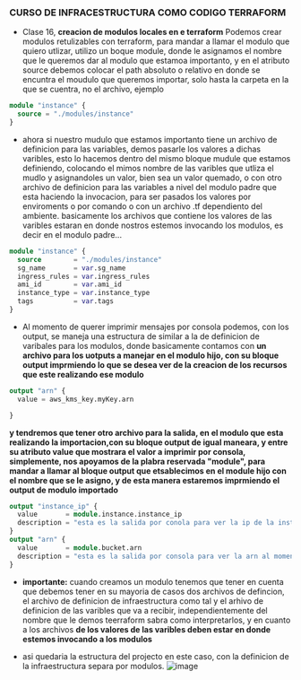 ### CURSO DE INFRACESTRUCTURA COMO CODIGO TERRAFORM

* Clase 16, **creacion de modulos locales en e terraform**
Podemos crear modulos retulizables con terraform, para mandar a llamar el modulo que quiero utlizar, utilizo un boque module, donde le asignamos el nombre que le queremos dar al modulo que estamoa importanto, y en el atributo source debemos colocar el path absoluto o relativo en donde se encuntra el moudulo que queremos importar, solo hasta la carpeta en la que se cuentra, no el archivo, ejemplo
```tf
module "instance" {
  source = "./modules/instance" 
}
```
* ahora si nuestro mudulo que estamos importanto tiene un archivo de definicion para las variables, demos pasarle los valores a dichas varibles, esto lo hacemos dentro del mismo bloque mudule que estamos definiendo, colocando el mimos nombre de las varibles que utliza el mudlo y asignandoles un valor, bien sea un valor quemado, o con otro archivo de definicion para las variables a nivel del modulo padre que esta haciendo la invocacion, para ser pasados los valores por enviroments o por comando o con un archivo .tf dependiento del ambiente. basicamente los archivos que contiene los valores de las varibles estaran en donde nostros estemos invocando los modulos, es decir en el modulo padre...
```tf
module "instance" {
  source        = "./modules/instance"
  sg_name       = var.sg_name
  ingress_rules = var.ingress_rules
  ami_id        = var.ami_id
  instance_type = var.instance_type
  tags          = var.tags
}
```
* Al momento de querer imprimir mensajes por consola podemos,  con los output, se maneja una estructura de similar a la de definicion de varibales para los modulos, donde basicamente contamos con
**un archivo para los uotputs a manejar en el modulo hijo, con su bloque output imprmiendo lo que se desea ver de la creacion de los recursos que este realizando ese modulo**
```tf
output "arn" {
  value = aws_kms_key.myKey.arn

}
```
**y tendremos que tener otro archivo para la salida, en el modulo que esta realizando la importacion,con su bloque output de igual maneara, y entre su atributo value que mostrara el valor a imprimir por consola, simplemente, nos apoyamos de la plabra reservada "module", para mandar a llamar al bloque output que etsablecimos en el module hijo con el nombre que se le asigno, y de esta manera estaremos imprmiendo el output de modulo importado**
```tf
output "instance_ip" {
  value       = module.instance.instance_ip
  description = "esta es la salida por conola para ver la ip de la instancia ec2 creada con terraform"
}
output "arn" {
  value       = module.bucket.arn
  description = "esta es la salida por consola para ver la arn al momento de la creacion del kms con terraform"
}
```

* **importante:** cuando creamos un modulo tenemos que tener en cuenta que debemos tener en su mayoria de casos dos archivos de defincion, el archivo de definicion de infraestructura como tal y el arhivo de definicion de las varibles que va a recibir, independientemente del nombre que le demos teerraform sabra como interpretarlos, y en cuanto a los archivos **de los valores de las varibles deben estar en donde estemos invocando a los modulos**


* asi quedaria la estructura del projecto en este caso, con la definicion de la infraestructura separa por modulos.
![image](https://user-images.githubusercontent.com/62717509/200879426-9184730a-df4b-4c98-b13e-ee3eb6539652.png)